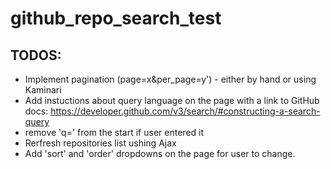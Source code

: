 # github_repo_search_test


## TODOS:

- Implement pagination (page=x&per_page=y') - either by hand or using Kaminari
- Add instuctions about query language on the page with a link to GitHub docs: https://developer.github.com/v3/search/#constructing-a-search-query
- remove 'q=' from the start if user entered it
- Rerfresh repositories list ushing Ajax 
- Add 'sort' and 'order' dropdowns on the page for user to change.

